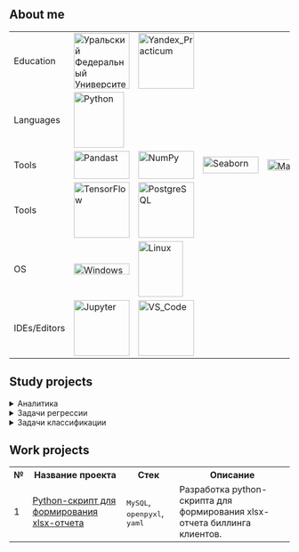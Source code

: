 ## About me
  
|   |   |   |   |   |   |   |
|---|---|---|---|---|---|---|
|Education|<img src="https://urfu.ru/fileadmin/user_upload/common_files/about/brand/UrFULogo_U.png" alt="Уральский Федеральный Университет" width="100" height="100">|<img src="https://avatars.mds.yandex.net/i?id=e583af1751d6ae3e118d8d41468c02e78ebcfb23-5175033-images-thumbs&n=13" alt="Yandex_Practicum" width="100" height=100>|
|Languages|<img src="https://upload.wikimedia.org/wikipedia/commons/thumb/c/c3/Python-logo-notext.svg/242px-Python-logo-notext.svg.png" alt="Python" width="90" height="100">| |
|Tools|<img src="https://i.pinimg.com/736x/90/06/65/900665d788e38b2e0166fabb271dd7a8.jpg" alt="Pandast" width="100" height="50">|<img src="https://upload.wikimedia.org/wikipedia/commons/thumb/3/31/NumPy_logo_2020.svg/2560px-NumPy_logo_2020.svg.png" alt="NumPy" width="100" height="50">|<img src="https://habrastorage.org/getpro/habr/upload_files/6c6/887/78d/6c688778d9df0ab8413b0fe1f65b33bb.png" alt="Seaborn" width="100" height="30">|<img src="https://matplotlib.org/stable/_static/logo_light.svg" alt="Matplotlib" width="100" height="20">|<img src="https://scikit-learn.org/stable/_static/scikit-learn-logo-small.png" alt="Sklearn" width="100" height="40">|
|Tools|<img src="https://logodix.com/logo/2209337.png" alt="TensorFlow" width="100" height="100">|<img src="https://www.postgresql.org/media/img/about/press/elephant.png" alt="PostgreSQL" width="100" height="100">|
|OS|<img src="https://upload.wikimedia.org/wikipedia/commons/thumb/e/e2/Windows_logo_and_wordmark_-_2021.svg/420px-Windows_logo_and_wordmark_-_2021.svg.png" alt="Windows" width="100" height="20">|<img src="https://upload.wikimedia.org/wikipedia/commons/3/3c/TuxFlat.svg" alt="Linux" width="80" height="100">
|IDEs/Editors|<img src="https://upload.wikimedia.org/wikipedia/commons/thumb/3/38/Jupyter_logo.svg/240px-Jupyter_logo.svg.png" alt="Jupyter" width="100" height="100">|<img src="https://upload.wikimedia.org/wikipedia/commons/thumb/9/9a/Visual_Studio_Code_1.35_icon.svg/160px-Visual_Studio_Code_1.35_icon.svg.png" alt="VS_Code" width="100" height="100">|  

## Study projects

<details close>
  <summary>Аналитика</summary>
    <table>
      <tr>
  	<th>№</th>
        <th>Название проекта</th>
	<th>Стек</th>
  	<th>Описание</th>
      </tr>  
      <tr>
	<td>1</td>
    	<td><a href = "https://github.com/Fothiss/Practicum/tree/main/city_music">Яндекс.Музыка</a></td>
  	<td><tt>Pandas</tt></td>
  	<td>Сравнение пользователей Яндекс Музыка</a> из Москвы и Петербурга. Проверка сформулированных гипотез.</td>
      </tr>
      <tr>
	<td>2</td>
    	<td><a href = "https://github.com/Fothiss/Practicum/tree/main/credit_scoring">Исследование надежности заемщика</a></td>
  	<td><tt>Pandas</tt></td>
  	<td>Необходимо провести исследование заемщиков банка, узнать влияют ли какие-либо факторы на надежность и составить портреты идеального и плохого заемщиков.</td>
      </tr>
      <tr>
  	<td>3</td>
	<td><a href = "https://github.com/Fothiss/Practicum/tree/main/game_analytics">Аналитика успешности игр</a></td>
  	<td><tt>Pandas</tt>, <tt>Seaborn</tt>, <tt>Matplotlib</tt>, <tt>Scipy</tt>, <tt>NumPy</tt></td>
  	<td>В данном исследовании необходимо выявить определяющие успешность игры закономерности. Это позволит сделать ставку на потенциально популярный продукт и спланировать рекламные кампании. На данный момент собраны данные на 2016 год, кампания планиурется на 2017 год.</td>
      </tr>
      <tr>
  	<td>4</td>
    	<td><a href = "https://github.com/Fothiss/Practicum/tree/main/real_estate_price">Исследование объявлений о продаже квартир</a></td>
  	<td><tt>Pandas</tt>, <tt>Matplotlib</tt></td>
  	<td>Необходимо выявить факторы, определяющие рыночную стоимость объектов недвижимости, и установить параметры, влияющие на это. Исследование необходимо для создания автоматизированной системы отслеживания аномалий и мошеннической деятельности для сервиса Яндекс Недвижимость.</td>
      </tr>
      <tr>
  	<td>5</td>
    	<td><a href = "https://github.com/Fothiss/Practicum/tree/main/scooter_rental">Аналитика сервиса аренды самокатов GoFast</a></td>
	<td><tt>Pandas</tt>, <tt>Matplotlib</tt>, <tt>NumPy</tt>, <tt>SciPy</tt></td>
	<td>В данном проекте необходимо проанализировать данные сервиса аренды самокатов GoFast и проверить гипотезы, которые могут помочь бизнесу развиваться.</td>
      </tr>
	<tr>
	<td>6</td>
	<td><a href = "https://github.com/Fothiss/Practicum/tree/main/10.%20investment_market_sql">Анализ рынка инвестиций</a></td>
	<td><tt>PosgreSQL</tt></td>
	<td>В данном проекте необходимо провести работу с базой данных, которая хранит информацию о венчурных фондах и инвестициях в компании-стартапы.</td>
	</tr>
    </table>
</details>

<details close>
  <summary>Задачи регрессии</summary>
    <table>
      <tr>
  	<th>№</th>
        <th>Название проекта</th>
	<th>Стек</th>
  	<th>Описание</th>
      </tr>  
      <tr>
	<td>1</td>
    	<td><a href = "https://github.com/Fothiss/Practicum/tree/main/cow_buy_prediction">Исследование молочного хозяйства</a></td>
  	<td><tt>Pandas</tt>, <tt>NumPy</tt>, <tt>Matplotlib</tt>, <tt>Seaborn</tt>, <tt>phik</tt>, <tt>Scikit-Learn</tt>, <tt>SciPy</tt></td>
  	<td>Исследование и создание прогнозных моделей для отбора коров к покупке.</td>
      </tr>
      <tr>
	<td>2</td>
    	<td><a href = "https://github.com/Fothiss/Practicum/tree/main/well_drilling">Выбор локации для скважины</a></td>
  	<td><tt>Pandas</tt>, <tt>NumPy</tt>, <tt>Matplotlib</tt>, <tt>Seaborn</tt>, <tt>phik</tt>, <tt>Scikit-Learn</tt>, <tt>SciPy</tt>, <tt>shap</tt></td>
  	<td>Необходимо провести исследование проб нефти в регионах и с помощью моделей машинного обучения определить наиболее прибыльный регион.</td>
      </tr>
    </table>
</details>

<details close>
  <summary>Задачи классификации</summary>
    <table>
      <tr>
  	<th>№</th>
        <th>Название проекта</th>
	<th>Стек</th>
  	<th>Описание</th>
      </tr>
      <tr>
	<td>1</td>
    	<td><a href = "https://github.com/Fothiss/Practicum/tree/main/cow_buy_prediction">Исследование молочного хозяйства</a></td>
  	<td><tt>Pandas</tt>, <tt>NumPy</tt>, <tt>Matplotlib</tt>, <tt>Seaborn</tt>, <tt>phik</tt>, <tt>Scikit-Learn</tt>, <tt>SciPy</tt></td>
  	<td>Исследование и создание прогнозных моделей для отбора коров к покупке.</td>
      </tr>
      <tr>
	<td>2</td>
    	<td><a href = "https://github.com/Fothiss/Practicum/tree/main/hr_analytics">HR-аналитика</a></td>
  	<td><tt>Pandas</tt>, <tt>NumPy</tt>, <tt>Matplotlib</tt>, <tt>Seaborn</tt>, <tt>phik</tt>, <tt>Scikit-Learn</tt></td>
  	<td>Исследование сотрудников и предсказание удовлетворенности работой и веротяности ухода.</td>
      </tr>
      <tr>
	<td>3</td>
    	<td><a href = "https://github.com/Fothiss/Practicum/tree/main/one_click_analytics">Персонализация предложений для клиентов интернет-магазина</a></td>
  	<td><tt>Pandas</tt>, <tt>NumPy</tt>, <tt>Matplotlib</tt>, <tt>Seaborn</tt>, <tt>phik</tt>, <tt>Scikit-Learn</tt>, <tt>shap</tt></td>
  	<td>Исследование потребителей интернет-магазина и разработка модели машинного обучения для формирования персональных предложений постоянным клиентам.</td>
      </tr>
    </table>
</details>

## Work projects

<table>
      <tr>
  	<th>№</th>
        <th>Название проекта</th>
	<th>Стек</th>
  	<th>Описание</th>
      </tr>  
      <tr>
	<td>1</td>
    	<td><a href = "https://github.com/Fothiss/Work-projects/tree/main/billing_report">Python-скрипт для формирования xlsx-отчета</a></td>
  	<td><tt>MySQL</tt>, <tt>openpyxl</tt>, <tt>yaml</tt></td>
  	<td>Разработка python-скрипта для формирования xlsx-отчета биллинга клиентов.</td>
      </tr>
</table>
